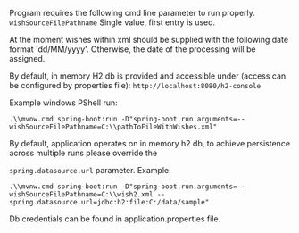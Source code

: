 Program requires the following cmd line parameter to run properly.
```wishSourceFilePathname```
Single value, first entry is used.

At the moment wishes within xml should be supplied with the following date format
'dd/MM/yyyy'. Otherwise, the date of the processing will be assigned.

By default, in memory H2 db is provided and accessible under (access can be configured by properties file): 
```http://localhost:8080/h2-console```

Example windows PShell run:
```
.\\mvnw.cmd spring-boot:run -D"spring-boot.run.arguments=--wishSourceFilePathname=C:\\pathToFileWithWishes.xml"
```
By default, application operates on in memory h2 db, to achieve persistence across multiple runs please override the

```spring.datasource.url``` parameter. Example:
```
.\\mvnw.cmd spring-boot:run -D"spring-boot.run.arguments=--wishSourceFilePathname=C:\\wish2.xml --spring.datasource.url=jdbc:h2:file:C:/data/sample"
```

Db credentials can be found in application.properties file.